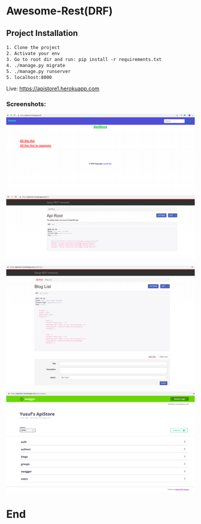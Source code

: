 # Awesome-Rest(DRF)

## Project Installation

```
1. Clone the project
2. Activate your env
3. Go to root dir and run: pip install -r requirements.txt
4. ./manage.py migrate
5. ./manage.py runserver
5. localhost:8000
```
Live: https://apistore1.herokuapp.com

### Screenshots:

![Screenshot](apistore/ss/1.png)

![Screenshot](apistore/ss/2.png)

![Screenshot](apistore/ss/3.png)

![Screenshot](apistore/ss/4.png)

# End
